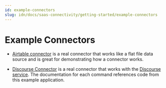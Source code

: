 ```yaml
---
id: example-connectors
slug: idn/docs/saas-connectivity/getting-started/example-connectors
---
```

# Example Connectors

- [Airtable connector](https://github.com/sailpoint-oss/airtable-example-connector) is a real connector that works like a flat file data source and is great for demonstrating how a connector works.

- [Discourse Connector](https://github.com/sailpoint-oss/discourse-connector-2) is a real connector that works with the [Discourse service](https://www.discourse.org/). The documentation for each command references code from this example application.